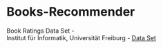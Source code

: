# Books-Recommender
Book Ratings Data Set - <br />
Institut für Informatik, Universität Freiburg - [Data Set](http://www.informatik.uni-freiburg.de/~cziegler/BX/)
